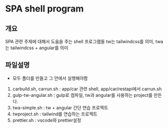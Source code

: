 # SPA shell program

## 개요

SPA 관련 주제에 대해서 도움을 주는 shell 프로그램들
tw는 tailwindcss를 의미,
twa는 tailwindcss + angular를 의미

## 파일설명

- 모두 폴더를 만들고 그 안에서 실행해야함

1. carbuild.sh, carrun.sh : app/car 관련 shell, app/car/restapi에서 carrun.sh
2. gulp-tw-angular.sh : gulp로 컴파일, tw과 angular를 사용하는 project를 만든다.
3. twa-simple.sh : tw + angular 간단 연습 프로젝트
4. twproject.sh : tailwind를 연습하는 프로젝트
5. prettier.sh : vscode와 prettier설정

